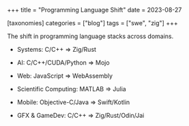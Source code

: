 +++
title = "Programming Language Shift"
date = 2023-08-27

[taxonomies]
categories = ["blog"]
tags = ["swe", "zig"]
+++

The shift in programming language stacks across domains.

<!-- more -->

- Systems: C/C++ => Zig/Rust

- AI: C/C++/CUDA/Python => Mojo

- Web: JavaScript => WebAssembly

- Scientific Computing: MATLAB => Julia

- Mobile: Objective-C/Java => Swift/Kotlin

- GFX & GameDev: C/C++ => Zig/Rust/Odin/Jai
